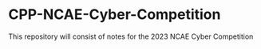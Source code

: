 # CPP-NCAE-Cyber-Competition
This repository will consist of notes for the 2023 NCAE Cyber Competition
